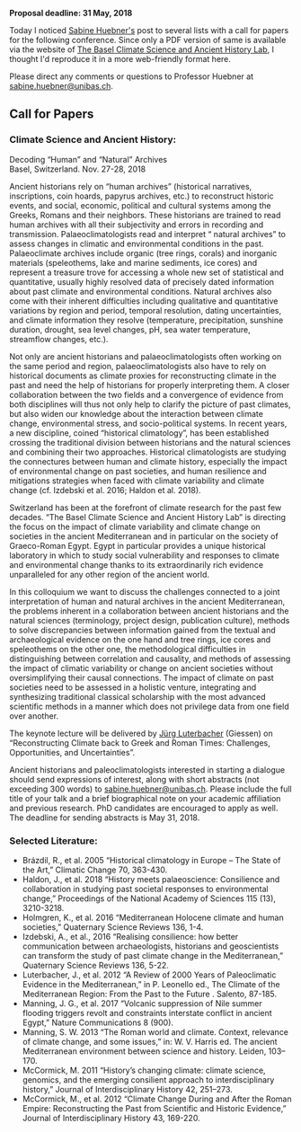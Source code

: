 <!--
.. title: Call for Papers: Climate Science and Ancient History in Basel, 27-29 November 2018
.. slug: ancient-climate-cfp
.. date: 2018-04-12 14:10:59 UTC-05:00
.. tags: cfp, climate, ancient history
.. category: 
.. link: 
.. description: 
.. type: text
-->

**Proposal deadline: 31 May, 2018**

Today I noticed [Sabine Huebner's](https://altegeschichte.philhist.unibas.ch/de/personen/sabine-huebner/) post to several lists with a call for papers for the following conference. Since only a PDF version of same is available via the website of [The Basel Climate Science and Ancient History Lab](https://altegeschichte.philhist.unibas.ch/de/forschung/forschungsprojekte/climate-science/), I thought I'd reproduce it in a more web-friendly format here. 

Please direct any comments or questions to Professor Huebner at sabine.huebner@unibas.ch.

## Call for Papers
 
### Climate Science and Ancient History:

Decoding “Human” and “Natural” Archives  
Basel, Switzerland. Nov. 27-28, 2018

Ancient historians rely on “human archives” (historical narratives, inscriptions, coin hoards, papyrus archives, etc.) to reconstruct historic events, and social, economic, political and cultural systems among the Greeks, Romans and their neighbors. These historians are trained to read human archives with all their subjectivity and errors in recording and transmission. Palaeoclimatologists read and interpret “ natural archives” to assess changes in climatic and environmental conditions in the past. Palaeoclimate archives include organic (tree rings, corals) and inorganic materials (speleothems, lake and marine sediments, ice cores) and represent a treasure trove for accessing a whole new set of statistical and quantitative, usually highly resolved data of precisely dated information about past climate and environmental conditions. Natural archives also come with their inherent difficulties including qualitative and quantitative variations by region and period, temporal resolution, dating uncertainties, and climate information they resolve (temperature, precipitation, sunshine duration, drought, sea level changes, pH, sea water temperature, streamflow changes, etc.). 

Not only are ancient historians and palaeoclimatologists often working on the same period and region, palaeoclimatologists also have to rely on historical documents as climate proxies for reconstructing climate in the past and need the help of historians for properly interpreting them. A closer collaboration between the two fields and a convergence of evidence from both disciplines will thus not only help to clarify the picture of past climates, but also widen our knowledge about the interaction between climate change, environmental stress, and socio-political systems. In recent years, a new discipline, coined “historical climatology”, has been established crossing the traditional division between historians and the natural sciences and combining their two approaches. Historical climatologists are studying the connectures between human and climate history, especially the impact of environmental change on past societies, and human resilience and mitigations strategies when faced with climate variability and climate change (cf. Izdebski et al. 2016; Haldon et al. 2018).

Switzerland has been at the forefront of climate research for the past few decades. “The Basel Climate Science and Ancient History Lab” is directing the focus on the impact of climate variability and climate change on societies in the ancient Mediterranean and in particular on the society of Graeco-Roman Egypt. Egypt in particular provides a unique historical laboratory in which to study social vulnerability and responses to climate and environmental change thanks to its extraordinarily rich evidence unparalleled for any other region of the ancient world.

In this colloquium we want to discuss the challenges connected to a joint interpretation of human and natural archives in the ancient Mediterranean, the problems inherent in a collaboration between ancient historians and the natural sciences (terminology, project design, publication culture), methods to solve discrepancies between information gained from the textual and archaeological evidence on the one hand and tree rings, ice cores and speleothems on the other one, the methodological difficulties in distinguishing between correlation and causality, and methods of assessing the impact of climatic variability or change on ancient societies without oversimplifying their causal connections. The impact of climate on past societies need to be assessed in a holistic venture, integrating and synthesizing traditional classical scholarship with the most advanced scientific methods in a manner which does not privilege data from one field over another.

The keynote lecture will be delivered by [Jürg Luterbacher](https://www.uni-giessen.de/faculties/f07/geography/sections/climate/staff/luterbacher) (Giessen) on “Reconstructing Climate back to Greek and Roman Times: Challenges, Opportunities, and Uncertainties”.

Ancient historians and paleoclimatologists interested in starting a dialogue should send expressions of interest, along with short abstracts (not exceeding 300 words) to sabine.huebner@unibas.ch. Please include the full title of your talk and a brief biographical note on your academic affiliation and previous research. PhD candidates are encouraged to apply as well. The deadline for sending abstracts is May 31, 2018. 

### Selected Literature:

 - Brázdil, R., et al. 2005 “Historical climatology in Europe – The State of the Art,” Climatic Change 70, 363-430.
 - Haldon, J., et al. 2018 “History meets palaeoscience: Consilience and collaboration in studying past societal responses to environmental change,” Proceedings of the National Academy of Sciences 115 (13), 3210-3218.
 - Holmgren, K., et al. 2016 “Mediterranean Holocene climate and human societies,” Quaternary Science Reviews 136, 1-4.
 - Izdebski, A., et al., 2016 “Realising consilience: how better communication between archaeologists, historians and geoscientists can transform the study of past climate change in the Mediterranean,” Quaternary Science Reviews 136, 5-22.
 - Luterbacher, J., et al. 2012 “A Review of 2000 Years of Paleoclimatic Evidence in the Mediterranean,” in P. Leonello ed., The Climate of the Mediterranean Region: From the Past to the Future . Salento, 87-185.
 - Manning, J. G., et al. 2017 “Volcanic suppression of Nile summer flooding triggers revolt and constraints interstate conflict in ancient Egypt,” Nature Communications 8 (900).
 - Manning, S. W. 2013 “The Roman world and climate. Context, relevance of climate change, and some issues,” in: W. V. Harris ed. The ancient Mediterranean environment between science and history. Leiden, 103–170.
 - McCormick, M. 2011 “History’s changing climate: climate science, genomics, and the emerging consilient approach to interdisciplinary history,” Journal of Interdisciplinary History 42, 251–273.
 - McCormick, M., et al. 2012 “Climate Change During and After the Roman Empire: Reconstructing the Past from Scientific and Historic Evidence,” Journal of Interdisciplinary History 43, 169-220.
